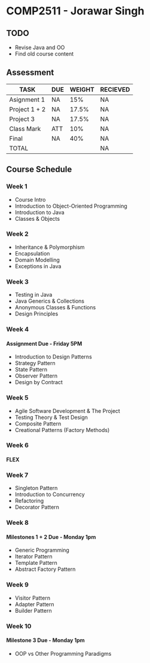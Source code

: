# COMP2511 - Jorawar Singh

## TODO
* Revise Java and OO
* Find old course content 
  
## Assessment
| TASK          | DUE | WEIGHT | RECIEVED |
| ------------- | --- | ------ | -------- |
| Asignment 1   | NA  | 15%    | NA       |
| Project 1 + 2 | NA  | 17.5%  | NA       |
| Project 3     | NA  | 17.5%  | NA       |
| Class Mark    | ATT | 10%    | NA       |
| Final         | NA  | 40%    | NA       |
| TOTAL         |     |        | NA       |
## Course Schedule
### Week 1
* Course Intro
*  Introduction to Object-Oriented Programming
*  Introduction to Java
*  Classes & Objects 
  
### Week 2
* Inheritance & Polymorphism
* Encapsulation
* Domain Modelling
* Exceptions in Java

### Week 3
*  Testing in Java
*  Java Generics & Collections
*  Anonymous Classes & Functions
*  Design Principles

### Week 4
#### Assignment Due - Friday 5PM
*  Introduction to Design Patterns
*  Strategy Pattern
*  State Pattern
*  Observer Pattern
*  Design by Contract

### Week 5
*  Agile Software Development & The Project
*  Testing Theory & Test Design
*  Composite Pattern
*  Creational Patterns (Factory Methods)

### Week 6
#### FLEX

### Week 7
* Singleton Pattern
* Introduction to Concurrency
* Refactoring
* Decorator Pattern

### Week 8
#### Milestones 1 + 2 Due - Monday 1pm 
* Generic Programming
* Iterator Pattern
* Template Pattern
* Abstract Factory Pattern

### Week 9
* Visitor Pattern
* Adapter Pattern
* Builder Pattern

### Week 10
#### Milestone 3 Due - Monday 1pm 
* OOP vs Other Programming Paradigms 
